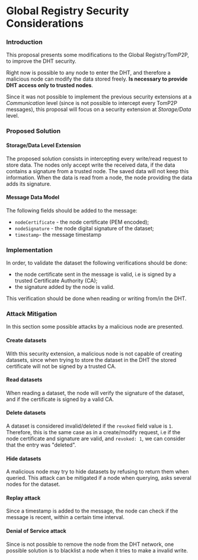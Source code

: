 Global Registry Security Considerations
=======================================

### Introduction

This proposal presents some modifications to the Global Registry/TomP2P, to improve the DHT security.

Right now is possible to any node to enter the DHT, and therefore a malicious node can modify the data stored freely. 
**Is necessary to provide DHT access only to trusted nodes**.

Since it was not possible to implement the previous security extensions at a *Communication* level (since is not possible to intercept every TomP2P messages), this proposal will focus on a security extension at *Storage/Data* level.

### Proposed Solution

#### Storage/Data Level Extension

The proposed solution consists in intercepting every write/read request to store data. The nodes only accept write the received data, if the data contains a signature from a trusted node. The saved data will not keep this information. When the data is read from a node, the node providing the data adds its signature.

#### Message Data Model

The following fields should be added to the message:

 - `nodeCertificate` - the node certificate (PEM encoded);
 - `nodeSignature` - the node digital signature of the dataset;
 - `timestamp`- the message timestamp
 
### Implementation

In order, to validate the dataset the following verifications should be done:

 - the node certificate sent in the message is valid, i.e is signed by a trusted Certificate Authority (CA);
 - the signature added by the node is valid.

This verification should be done when reading or writing from/in the DHT.

### Attack Mitigation

In this section some possible attacks by a malicious node are presented.

#### Create datasets

With this security extension, a malicious node is not capable of creating datasets, since when trying to store the dataset in the DHT the stored certificate will not be signed by a trusted CA.

#### Read datasets

When reading a dataset, the node will verify the signature of the dataset, and if the certificate is signed by a valid CA.

#### Delete datasets

A dataset is considered invalid/deleted if the `revoked` field value is `1`.
Therefore, this is the same case as in a create/modify request, i.e if the node certificate and signature are valid, and `revoked: 1`, we can consider that the entry was "deleted".

#### Hide datasets

A malicious node may try to hide datasets by refusing to return them when queried.
This attack can be mitigated if a node when querying, asks several nodes for the dataset.

#### Replay attack
Since a timestamp is added to the message, the node can check if the message is recent, within a certain time interval.

#### Denial of Service attack
Since is not possible to remove the node from the DHT network, one possible solution is to blacklist a node when it tries to make a invalid write.
